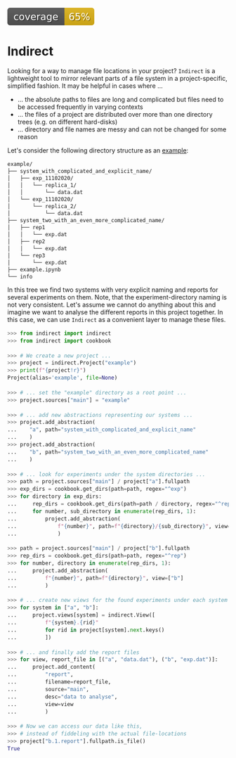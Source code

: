 [![Code Coverage](https://raw.githubusercontent.com/janjoswig/Indirect/master/badges/coverage.svg)](https://github.com/janjoswig/Indirect)


# Indirect

Looking for a way to manage file locations in your project? `Indirect`
is a lightweight tool to mirror relevant parts of a file system in a
project-specific, simplified fashion. It may be helpful in cases where
...

  - ... the absolute paths to files are long and complicated but files
    need to be accessed frequently in varying contexts
  - ... the files of a project are distributed over more than one
    directory trees (e.g. on different hard-disks)
  - ... directory and file names are messy and can not be changed for
    some reason

Let's consider the following directory structure as an [example](example/):

```
example/
├── system_with_complicated_and_explicit_name/
│   ├── exp_11102020/
│   │   └── replica_1/
│   │       └── data.dat
│   └── exp_11102020/
│       └── replica_2/
│           └── data.dat
├── system_two_with_an_even_more_complicated_name/
│   ├── rep1
│   │   └── exp.dat
│   ├── rep2
│   │   └── exp.dat
│   └── rep3
│       └── exp.dat
├── example.ipynb
└── info
```

In this tree we find two systems with very explicit naming and reports
for several experiments on them. Note, that the experiment-directory
naming is not very consistent. Let's assume we cannot do anything about
this and imagine we want to analyse the different reports in this
project together. In this case, we can use `Indirect` as a convenient
layer to manage these files.

```python
>>> from indirect import indirect
>>> from indirect import cookbook

>>> # We create a new project ...
>>> project = indirect.Project("example")
>>> print(f"{project!r}")
Project(alias='example', file=None)

>>> # ... set the "example" directory as a root point ...
>>> project.sources["main"] = "example"

>>> # ... add new abstractions representing our systems ...
>>> project.add_abstraction(
...    "a", path="system_with_complicated_and_explicit_name"
...    )
>>> project.add_abstraction(
...    "b", path="system_two_with_an_even_more_complicated_name"
...    )

>>> # ... look for experiments under the system directories ...
>>> path = project.sources["main"] / project["a"].fullpath
>>> exp_dirs = cookbook.get_dirs(path=path, regex="^exp")
>>> for directory in exp_dirs:
...     rep_dirs = cookbook.get_dirs(path=path / directory, regex="^replica")
...     for number, sub_directory in enumerate(rep_dirs, 1):
...         project.add_abstraction(
...             f"{number}", path=f"{directory}/{sub_directory}", view=["a"]
...             )

>>> path = project.sources["main"] / project["b"].fullpath
>>> rep_dirs = cookbook.get_dirs(path=path, regex="^rep")
>>> for number, directory in enumerate(rep_dirs, 1):
...     project.add_abstraction(
...         f"{number}", path=f"{directory}", view=["b"]
...         )

>>> # ... create new views for the found experiments under each system ...
>>> for system in ["a", "b"]:
...     project.views[system] = indirect.View([
...         f"{system}.{rid}"
...         for rid in project[system].next.keys()
...         ])

>>> # ... and finally add the report files
>>> for view, report_file in [("a", "data.dat"), ("b", "exp.dat")]:
...     project.add_content(
...         "report",
...         filename=report_file,
...         source="main",
...         desc="data to analyse",
...         view=view
...         )

>>> # Now we can access our data like this,
>>> # instead of fiddeling with the actual file-locations
>>> project["b.1.report"].fullpath.is_file()
True

```

